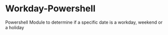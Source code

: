 # Workday-Powershell
Powershell Module to determine if a specific date is a workday, weekend or a holiday
